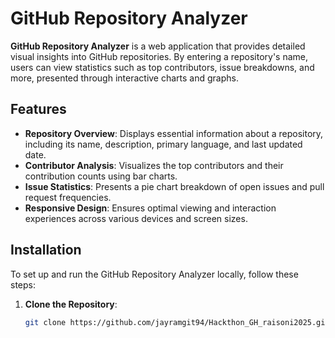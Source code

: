 # GitHub Repository Analyzer

**GitHub Repository Analyzer** is a web application that provides detailed visual insights into GitHub repositories. By entering a repository's name, users can view statistics such as top contributors, issue breakdowns, and more, presented through interactive charts and graphs.

## Features

- **Repository Overview**: Displays essential information about a repository, including its name, description, primary language, and last updated date.
- **Contributor Analysis**: Visualizes the top contributors and their contribution counts using bar charts.
- **Issue Statistics**: Presents a pie chart breakdown of open issues and pull request frequencies.
- **Responsive Design**: Ensures optimal viewing and interaction experiences across various devices and screen sizes.

## Installation

To set up and run the GitHub Repository Analyzer locally, follow these steps:

1. **Clone the Repository**:

   ```bash
   git clone https://github.com/jayramgit94/Hackthon_GH_raisoni2025.git
